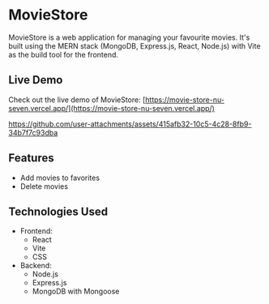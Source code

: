 # MovieStore

MovieStore is a web application for managing your favourite movies. It's built using the MERN stack (MongoDB, Express.js, React, Node.js) with Vite as the build tool for the frontend.

## Live Demo

Check out the live demo of MovieStore: [https://movie-store-nu-seven.vercel.app/](https://movie-store-nu-seven.vercel.app/)

https://github.com/user-attachments/assets/415afb32-10c5-4c28-8fb9-34b7f7c93dba


## Features

- Add movies to favorites
- Delete movies

## Technologies Used

- Frontend:
  - React
  - Vite
  - CSS
- Backend:
  - Node.js
  - Express.js
  - MongoDB with Mongoose
